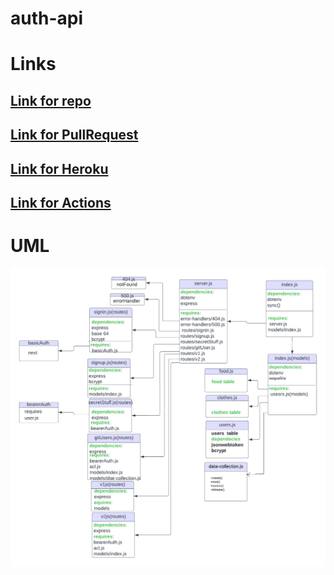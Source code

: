 # auth-api
# Links
## [Link for repo](https://github.com/HebaAlhamaydh/auth-api)
## [Link for PullRequest](https://github.com/HebaAlhamaydh/auth-api/pull/1)
## [Link for Heroku](https://heba-auth-api.herokuapp.com/)
## [Link for Actions](https://github.com/HebaAlhamaydh/auth-api/actions)

# UML
![](./UML%203.png)